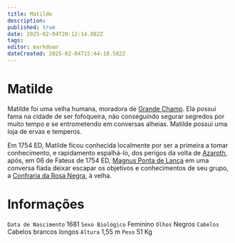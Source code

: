 ```yaml
---
title: Matilde
description: 
published: true
date: 2025-02-04T20:12:14.882Z
tags: 
editor: markdown
dateCreated: 2025-02-04T15:44:18.582Z
---
```


# Matilde
Matilde foi uma velha humana, moradora de [Grande Champ](/lugares/plano-material/drafeon/sul-de-drafeon). Ela possui fama na cidade de ser fofoqueira, não conseguindo segurar segredos por muito tempo e se entrometendo em conversas alheias. Matilde possui uma loja de ervas e temperos.

Em 1754 ED, Matilde ficou conhecida localmente por ser a primeira a tomar conhecimento, e rapidamento espalhá-lo, dos perigos da volta de [Azaroth](/individuos/azaroth), após, em 06 de Fateus de 1754 ED, [Magnus Ponta de Lança](/individuos/personagens-de-jogadores/magnus-ponta-de-lanca) em uma conversa fiada deixar escapar os objetivos e conhecimentos de seu grupo, a [Confraria da Rosa Negra](/faccoes/faccoes-independentes/confraria-da-rosa-negra), à velha.

# Informações
`Data de Nascimento` 1681
`Sexo Biológico` Feminino
`Olhos` Negros
`Cabelos` Cabelos brancos longos
`Altura` 1,55 m
`Peso` 51 Kg